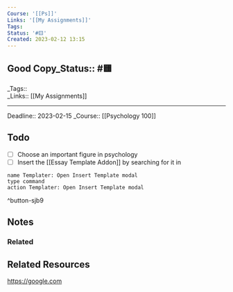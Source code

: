 ```yaml
---
Course: '[[Ps]]'
Links: '[[My Assignments]]'
Tags: 
Status: '#🟨'
Created: 2023-02-12 13:15
---
```


## Good Copy\_Status::  #🟨 
\_Tags::  
\_Links::  [[My Assignments]]
___

Deadline:: 2023-02-15
\_Course::  [[Psychology 100]]
## Todo
- [ ] Choose an important figure in psychology
- [ ] Insert the [[Essay Template Addon]] by searching for it in
```button
name Templater: Open Insert Template modal
type command
action Templater: Open Insert Template modal
```
^button-sjb9
## Notes
### Related
## Related Resources
https://google.com
